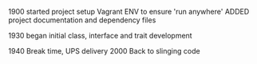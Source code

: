 1900 started project
    setup Vagrant ENV to ensure 'run anywhere'
    ADDED project documentation and dependency files

1930 began initial class, interface and trait development

1940 Break time, UPS delivery
2000 Back to slinging code
